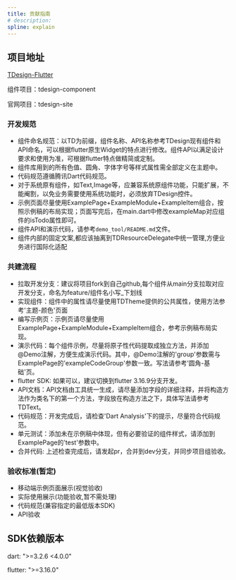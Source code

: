 ```yaml
---
title: 贡献指南
# description: 
spline: explain
---
```


## 项目地址
[TDesign-Flutter](https://github.com/Tencent/tdesign-flutter)

组件项目：tdesign-component

官网项目：tdesign-site

### 开发规范
- 组件命名规范：以TD为前缀，组件名称、API名称参考TDesign现有组件和API命名，可以根据flutter原生Widget的特点进行修改。组件API以满足设计要求和使用为准，可根据flutter特点做精简或定制。
- 组件库用到的所有色值、圆角、字体字号等样式属性需全部定义在主题中。
- 代码规范遵循腾讯Dart代码规范。
- 对于系统原有组件，如Text,Image等，应兼容系统原组件功能，只能扩展，不能阉割，以免业务需要使用系统功能时，必须放弃TDesign控件。
- 示例页面尽量使用ExamplePage+ExampleModule+ExampleItem组合，按照示例稿的布局实现；页面写完后，在main.dart中修改exampleMap对应组件的isTodo属性即可。
- 组件API和演示代码，请参考`demo_tool/README.md`文件。
- 组件内部的固定文案,都应该抽离到TDResourceDelegate中统一管理,方便业务进行国际化适配

### 共建流程
- 拉取开发分支：建议将项目fork到自己github,每个组件从main分支拉取对应开发分支，命名为feature/组件名小写_下划线
- 实现组件：组件中的属性请尽量使用TDTheme提供的公共属性，使用方法参考'主题-颜色'页面
- 编写示例页：示例页请尽量使用ExamplePage+ExampleModule+ExampleItem组合，参考示例稿布局实现。
- 演示代码：每个组件示例，尽量将原子性代码提取成独立方法，并添加@Demo注解，方便生成演示代码。其中，@Demo注解的'group'参数需与ExamplePage的'exampleCodeGroup'参数一致。写法请参考'圆角-基础'页。
- flutter SDK: 如果可以，建议切换到flutter 3.16.9分支开发。
- API文档：API文档由工具统一生成，请尽量添加字段的详细注释，并将构造方法作为类名下的第一个方法，字段放在构造方法之下，具体写法请参考TDText。
- 代码规范：开发完成后，请检查'Dart Analysis'下的提示，尽量符合代码规范。
- 单元测试：添加未在示例稿中体现，但有必要验证的组件样式，请添加到ExamplePage的'test'参数中。
- 合并代码: 上述检查完成后，请发起pr，合并到dev分支，并同步项目组验收。

### 验收标准(暂定)
- 移动端示例页面展示(视觉验收)
- 实际使用展示(功能验收,暂不需处理)
- 代码规范(兼容指定的最低版本SDK)
- API验收

## SDK依赖版本

dart: ">=3.2.6 <4.0.0"

flutter: ">=3.16.0"
